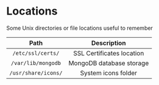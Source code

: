 # Locations

Some Unix directories or file locations useful to remember

| Path                | Description               |
|:-------------------:|:-------------------------:|
| `/etc/ssl/certs/`   | SSL Certificates location |
| `/var/lib/mongodb`  | MongoDB database storage  |
| `/usr/share/icons/` | System icons folder       |